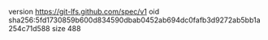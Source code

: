 version https://git-lfs.github.com/spec/v1
oid sha256:5fd1730859b600d834590dbab0452ab694dc0fafb3d9272ab5bb1a254c71d588
size 488

